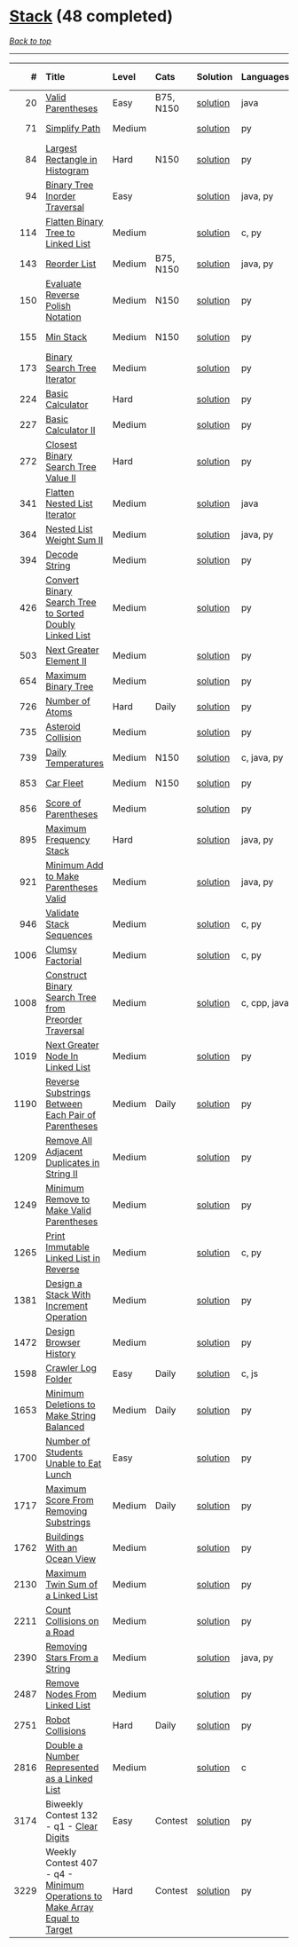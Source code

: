 # [Stack](<https://leetcode.com/tag/Stack/>) (48 completed)

*[Back to top](<../../README.md>)*

------

|    # | Title                                                                                                                                                          | Level   | Cats      | Solution                                                                          | Languages    | Date Complete   |
|-----:|:---------------------------------------------------------------------------------------------------------------------------------------------------------------|:--------|:----------|:----------------------------------------------------------------------------------|:-------------|:----------------|
|   20 | [Valid Parentheses](<https://leetcode.com/problems/valid-parentheses>)                                                                                         | Easy    | B75, N150 | [solution](<../_20. Valid Parentheses.md>)                                        | java         | May 22, 2024    |
|   71 | [Simplify Path](<https://leetcode.com/problems/simplify-path>)                                                                                                 | Medium  |           | [solution](<../_71. Simplify Path.md>)                                            | py           | Jun 11, 2024    |
|   84 | [Largest Rectangle in Histogram](<https://leetcode.com/problems/largest-rectangle-in-histogram>)                                                               | Hard    | N150      | [solution](<../_84. Largest Rectangle in Histogram.md>)                           | py           | Jun 11, 2024    |
|   94 | [Binary Tree Inorder Traversal](<https://leetcode.com/problems/binary-tree-inorder-traversal>)                                                                 | Easy    |           | [solution](<../_94. Binary Tree Inorder Traversal.md>)                            | java, py     | Jun 29, 2024    |
|  114 | [Flatten Binary Tree to Linked List](<https://leetcode.com/problems/flatten-binary-tree-to-linked-list>)                                                       | Medium  |           | [solution](<../_114. Flatten Binary Tree to Linked List.md>)                      | c, py        | Jun 11, 2024    |
|  143 | [Reorder List](<https://leetcode.com/problems/reorder-list>)                                                                                                   | Medium  | B75, N150 | [solution](<../_143. Reorder List.md>)                                            | java, py     | Jun 11, 2024    |
|  150 | [Evaluate Reverse Polish Notation](<https://leetcode.com/problems/evaluate-reverse-polish-notation>)                                                           | Medium  | N150      | [solution](<../_150. Evaluate Reverse Polish Notation.md>)                        | py           | Jun 11, 2024    |
|  155 | [Min Stack](<https://leetcode.com/problems/min-stack>)                                                                                                         | Medium  | N150      | [solution](<../_155. Min Stack.md>)                                               | py           | Jun 16, 2024    |
|  173 | [Binary Search Tree Iterator](<https://leetcode.com/problems/binary-search-tree-iterator>)                                                                     | Medium  |           | [solution](<../_173. Binary Search Tree Iterator.md>)                             | py           | Jun 26, 2024    |
|  224 | [Basic Calculator](<https://leetcode.com/problems/basic-calculator>)                                                                                           | Hard    |           | [solution](<../_224. Basic Calculator.md>)                                        | py           | Jun 10, 2024    |
|  227 | [Basic Calculator II](<https://leetcode.com/problems/basic-calculator-ii>)                                                                                     | Medium  |           | [solution](<../_227. Basic Calculator II.md>)                                     | py           | Jun 10, 2024    |
|  272 | [Closest Binary Search Tree Value II](<https://leetcode.com/problems/closest-binary-search-tree-value-ii>)                                                     | Hard    |           | [solution](<../_272. Closest Binary Search Tree Value II.md>)                     | py           | Jul 01, 2024    |
|  341 | [Flatten Nested List Iterator](<https://leetcode.com/problems/flatten-nested-list-iterator>)                                                                   | Medium  |           | [solution](<../_341. Flatten Nested List Iterator.md>)                            | java         | Jul 02, 2024    |
|  364 | [Nested List Weight Sum II](<https://leetcode.com/problems/nested-list-weight-sum-ii>)                                                                         | Medium  |           | [solution](<../_364. Nested List Weight Sum II.md>)                               | java, py     | Jul 02, 2024    |
|  394 | [Decode String](<https://leetcode.com/problems/decode-string>)                                                                                                 | Medium  |           | [solution](<../_394. Decode String.md>)                                           | py           | Jun 15, 2024    |
|  426 | [Convert Binary Search Tree to Sorted Doubly Linked List](<https://leetcode.com/problems/convert-binary-search-tree-to-sorted-doubly-linked-list>)             | Medium  |           | [solution](<../_426. Convert Binary Search Tree to Sorted Doubly Linked List.md>) | py           | Jun 12, 2024    |
|  503 | [Next Greater Element II](<https://leetcode.com/problems/next-greater-element-ii>)                                                                             | Medium  |           | [solution](<../_503. Next Greater Element II.md>)                                 | py           | Jul 05, 2024    |
|  654 | [Maximum Binary Tree](<https://leetcode.com/problems/maximum-binary-tree>)                                                                                     | Medium  |           | [solution](<../_654. Maximum Binary Tree.md>)                                     | py           | Jun 12, 2024    |
|  726 | [Number of Atoms](<https://leetcode.com/problems/number-of-atoms>)                                                                                             | Hard    | Daily     | [solution](<../_726. Number of Atoms.md>)                                         | py           | Jul 14, 2024    |
|  735 | [Asteroid Collision](<https://leetcode.com/problems/asteroid-collision>)                                                                                       | Medium  |           | [solution](<../_735. Asteroid Collision.md>)                                      | py           | Jul 14, 2024    |
|  739 | [Daily Temperatures](<https://leetcode.com/problems/daily-temperatures>)                                                                                       | Medium  | N150      | [solution](<../_739. Daily Temperatures.md>)                                      | c, java, py  | Jun 13, 2024    |
|  853 | [Car Fleet](<https://leetcode.com/problems/car-fleet>)                                                                                                         | Medium  | N150      | [solution](<../_853. Car Fleet.md>)                                               | py           | Jun 14, 2024    |
|  856 | [Score of Parentheses](<https://leetcode.com/problems/score-of-parentheses>)                                                                                   | Medium  |           | [solution](<../_856. Score of Parentheses.md>)                                    | py           | Jun 19, 2024    |
|  895 | [Maximum Frequency Stack](<https://leetcode.com/problems/maximum-frequency-stack>)                                                                             | Hard    |           | [solution](<../_895. Maximum Frequency Stack.md>)                                 | java, py     | Jul 11, 2024    |
|  921 | [Minimum Add to Make Parentheses Valid](<https://leetcode.com/problems/minimum-add-to-make-parentheses-valid>)                                                 | Medium  |           | [solution](<../_921. Minimum Add to Make Parentheses Valid.md>)                   | java, py     | Jun 12, 2024    |
|  946 | [Validate Stack Sequences](<https://leetcode.com/problems/validate-stack-sequences>)                                                                           | Medium  |           | [solution](<../_946. Validate Stack Sequences.md>)                                | c, py        | Jun 12, 2024    |
| 1006 | [Clumsy Factorial](<https://leetcode.com/problems/clumsy-factorial>)                                                                                           | Medium  |           | [solution](<../_1006. Clumsy Factorial.md>)                                       | c, py        | Jun 12, 2024    |
| 1008 | [Construct Binary Search Tree from Preorder Traversal](<https://leetcode.com/problems/construct-binary-search-tree-from-preorder-traversal>)                   | Medium  |           | [solution](<../_1008. Construct Binary Search Tree from Preorder Traversal.md>)   | c, cpp, java | Jun 27, 2024    |
| 1019 | [Next Greater Node In Linked List](<https://leetcode.com/problems/next-greater-node-in-linked-list>)                                                           | Medium  |           | [solution](<../_1019. Next Greater Node In Linked List.md>)                       | py           | Jun 22, 2024    |
| 1190 | [Reverse Substrings Between Each Pair of Parentheses](<https://leetcode.com/problems/reverse-substrings-between-each-pair-of-parentheses>)                     | Medium  | Daily     | [solution](<../_1190. Reverse Substrings Between Each Pair of Parentheses.md>)    | py           | Jul 11, 2024    |
| 1209 | [Remove All Adjacent Duplicates in String II](<https://leetcode.com/problems/remove-all-adjacent-duplicates-in-string-ii>)                                     | Medium  |           | [solution](<../_1209. Remove All Adjacent Duplicates in String II.md>)            | py           | Jun 19, 2024    |
| 1249 | [Minimum Remove to Make Valid Parentheses](<https://leetcode.com/problems/minimum-remove-to-make-valid-parentheses>)                                           | Medium  |           | [solution](<../_1249. Minimum Remove to Make Valid Parentheses.md>)               | py           | Jun 10, 2024    |
| 1265 | [Print Immutable Linked List in Reverse](<https://leetcode.com/problems/print-immutable-linked-list-in-reverse>)                                               | Medium  |           | [solution](<../_1265. Print Immutable Linked List in Reverse.md>)                 | c, py        | Jun 06, 2024    |
| 1381 | [Design a Stack With Increment Operation](<https://leetcode.com/problems/design-a-stack-with-increment-operation>)                                             | Medium  |           | [solution](<../_1381. Design a Stack With Increment Operation.md>)                | py           | Jul 06, 2024    |
| 1472 | [Design Browser History](<https://leetcode.com/problems/design-browser-history>)                                                                               | Medium  |           | [solution](<../_1472. Design Browser History.md>)                                 | py           | Jul 06, 2024    |
| 1598 | [Crawler Log Folder](<https://leetcode.com/problems/crawler-log-folder>)                                                                                       | Easy    | Daily     | [solution](<../_1598. Crawler Log Folder.md>)                                     | c, js        | Jul 10, 2024    |
| 1653 | [Minimum Deletions to Make String Balanced](<https://leetcode.com/problems/minimum-deletions-to-make-string-balanced>)                                         | Medium  | Daily     | [solution](<../_1653. Minimum Deletions to Make String Balanced.md>)              | py           | Jul 30, 2024    |
| 1700 | [Number of Students Unable to Eat Lunch](<https://leetcode.com/problems/number-of-students-unable-to-eat-lunch>)                                               | Easy    |           | [solution](<../_1700. Number of Students Unable to Eat Lunch.md>)                 | py           | Jun 02, 2024    |
| 1717 | [Maximum Score From Removing Substrings](<https://leetcode.com/problems/maximum-score-from-removing-substrings>)                                               | Medium  | Daily     | [solution](<../_1717. Maximum Score From Removing Substrings.md>)                 | py           | Jul 12, 2024    |
| 1762 | [Buildings With an Ocean View](<https://leetcode.com/problems/buildings-with-an-ocean-view>)                                                                   | Medium  |           | [solution](<../_1762. Buildings With an Ocean View.md>)                           | py           | Jun 10, 2024    |
| 2130 | [Maximum Twin Sum of a Linked List](<https://leetcode.com/problems/maximum-twin-sum-of-a-linked-list>)                                                         | Medium  |           | [solution](<../_2130. Maximum Twin Sum of a Linked List.md>)                      | py           | Jun 21, 2024    |
| 2211 | [Count Collisions on a Road](<https://leetcode.com/problems/count-collisions-on-a-road>)                                                                       | Medium  |           | [solution](<../_2211. Count Collisions on a Road.md>)                             | py           | Jul 14, 2024    |
| 2390 | [Removing Stars From a String](<https://leetcode.com/problems/removing-stars-from-a-string>)                                                                   | Medium  |           | [solution](<../_2390. Removing Stars From a String.md>)                           | java, py     | Jun 02, 2024    |
| 2487 | [Remove Nodes From Linked List](<https://leetcode.com/problems/remove-nodes-from-linked-list>)                                                                 | Medium  |           | [solution](<../_2487. Remove Nodes From Linked List.md>)                          | py           | Jun 12, 2024    |
| 2751 | [Robot Collisions](<https://leetcode.com/problems/robot-collisions>)                                                                                           | Hard    | Daily     | [solution](<../_2751. Robot Collisions.md>)                                       | py           | Jul 13, 2024    |
| 2816 | [Double a Number Represented as a Linked List](<https://leetcode.com/problems/double-a-number-represented-as-a-linked-list>)                                   | Medium  |           | [solution](<../_2816. Double a Number Represented as a Linked List.md>)           | c            | Jul 04, 2024    |
| 3174 | Biweekly Contest 132 - q1 - [Clear Digits](<https://leetcode.com/problems/clear-digits>)                                                                       | Easy    | Contest   | [solution](<../_3174. Clear Digits.md>)                                           | py           | Jul 07, 2024    |
| 3229 | Weekly Contest 407 - q4 - [Minimum Operations to Make Array Equal to Target](<https://leetcode.com/problems/minimum-operations-to-make-array-equal-to-target>) | Hard    | Contest   | [solution](<../_3229. Minimum Operations to Make Array Equal to Target.md>)       | py           | Jul 21, 2024    |